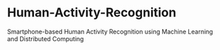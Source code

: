 # Human-Activity-Recognition
Smartphone-based Human Activity Recognition using Machine Learning and Distributed Computing
